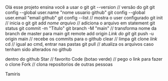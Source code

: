 Olá esse projeto ensina você a usar o git
git --version // versão do git
git config --global user.name "nome usuario github"
git config --global user.email "email github"
git config --list // mostra o user configurado
git init // inicia o git
git add *nome arquivo* // adiciona o arquivo em statement
git status
git commit -m "Titulo"
git branch -M "main" // transforma nome da branch de master para main
git remote add origin *Link do git* 
git push -u origin main // recebe os commits para o github
clear // limpa
git clone *link* 
cd // igual ao cmd, entrar nas pastas
git pull // atualiza os arquivos caso tenham sido alterados no github


dentro do github
Star // favorito
Code (botao verde) // pego o link para fazer o clone
Fork // clona repositorios de outras pessoas

Tamiris
